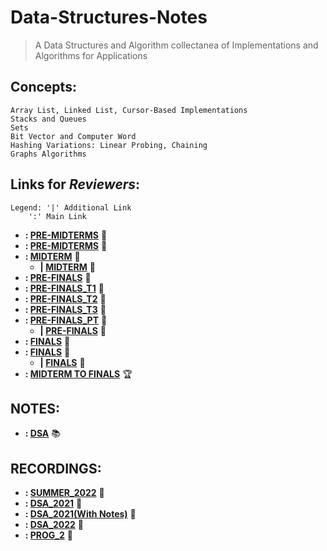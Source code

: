 # Data-Structures-Notes
> A Data Structures and Algorithm collectanea of Implementations and Algorithms for Applications
## Concepts:
```
Array List, Linked List, Cursor-Based Implementations
Stacks and Queues
Sets
Bit Vector and Computer Word
Hashing Variations: Linear Probing, Chaining
Graphs Algorithms
```

## Links for _Reviewers_:

```
Legend: '|' Additional Link
	':' Main Link
```
- **: [PRE-MIDTERMS](https://forms.gle/WjJ78RewQBvcccHi8)** :blue_book:
- **: [PRE-MIDTERMS](https://forms.gle/1cmLXqfXnmdXGPF86)** :blue_book:
- **: [MIDTERM](https://forms.gle/baKLYq7wn3zyps9DA)** :green_book:
	- **| [MIDTERM](https://forms.gle/eVkXDHtetxqujmuA9)** :green_book:
- **: [PRE-FINALS](https://forms.gle/4YBCZMnFTiiYxnd18)** :orange_book:
- **: [PRE-FINALS_T1](https://forms.gle/8NpvPHPWPNFwtku37)** :orange_book:
- **: [PRE-FINALS_T2](https://forms.gle/5dYubo5ojZoLsda76)** :orange_book:
- **: [PRE-FINALS_T3](https://forms.gle/rjYaAA4VvMK9yXXCA)** :orange_book:
- **: [PRE-FINALS_PT](https://forms.gle/W37ArEoarAVtYpxt9)** :orange_book:
	- **| [PRE-FINALS](https://forms.gle/kkeQHX8ev6637tCK7)** :orange_book:
- **: [FINALS](https://forms.gle/XZuJNijo3QFo33ec6)** :closed_book:	
- **: [FINALS](https://forms.gle/NdL7ATZabBwj88bw8)** :closed_book:
	- **| [FINALS](https://forms.gle/Ja3eTCGX3zSdHDtM6)** :closed_book:
- **: [MIDTERM TO FINALS](https://forms.gle/RHuFqzrDRYEEY4oy6)** :trophy:
## NOTES: 
- **: [DSA](https://drive.google.com/drive/folders/1NGNpS0llsmSxVVeX6CZ_0rJLSwSJ7QJW)** :books:
## RECORDINGS:
- **: [SUMMER_2022](https://drive.google.com/drive/folders/1cuSG7Y5aTcbSQKc1gp7vmxzZkh_YvjSv)** :camera_flash:
- **: [DSA_2021](https://drive.google.com/drive/u/0/folders/1UrpMsXDRsGe4VTb8LlFubACZ14pYuFnH)** :camera_flash:
- **: [DSA_2021(With Notes)](https://drive.google.com/drive/folders/1AWitMbTVKn1JQSGTW3xvm7JZbrIU0_4g)** :camera_flash:
- **: [DSA_2022](https://drive.google.com/drive/folders/1YtKsVFoANhRi3HGBYqtB3gqLpX_8Ewzv)** :camera_flash:
- **: [PROG_2](https://drive.google.com/drive/folders/15Bg7bUcTwN1WEqgdOjsnkE5Hyv6caNTt)** :camera_flash:

